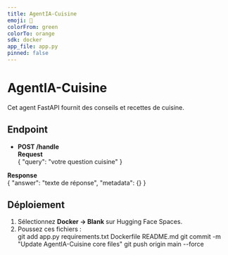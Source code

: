 ```yaml
---
title: AgentIA-Cuisine
emoji: 🍲
colorFrom: green
colorTo: orange
sdk: docker
app_file: app.py
pinned: false
---
```


# AgentIA-Cuisine

Cet agent FastAPI fournit des conseils et recettes de cuisine.

## Endpoint

- **POST /handle**  
  **Request**  
{ "query": "votre question cuisine" }


**Response**  
{
"answer": "texte de réponse",
"metadata": {}
}



## Déploiement

1. Sélectionnez **Docker → Blank** sur Hugging Face Spaces.  
2. Poussez ces fichiers :  
git add app.py requirements.txt Dockerfile README.md
git commit -m "Update AgentIA-Cuisine core files"
git push origin main --force


